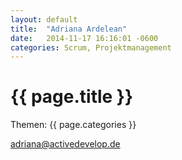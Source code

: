 ```yaml
---
layout: default
title:  "Adriana Ardelean"
date:   2014-11-17 16:16:01 -0600
categories: Scrum, Projektmanagement
---
```


# {{ page.title }}

Themen: {{ page.categories }}

adriana@activedevelop.de

